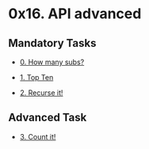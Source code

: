 # 0x16. API advanced

## Mandatory Tasks

* [0. How many subs?](0-subs.py)

* [1. Top Ten](1-top_ten.py)

* [2. Recurse it!](2-recurse.py)

## Advanced Task

* [3. Count it!](100-count.py)

